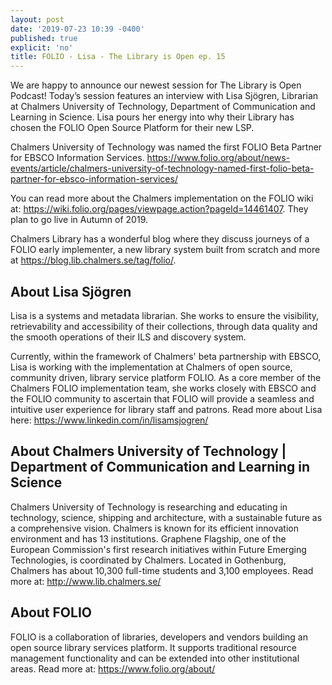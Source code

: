 ```yaml
---
layout: post
date: '2019-07-23 10:39 -0400'
published: true
explicit: 'no'
title: FOLIO - Lisa - The Library is Open ep. 15
---
```


We are happy to announce our newest session for The Library is Open Podcast! Today’s session features an interview with  Lisa Sjögren, Librarian at Chalmers University of Technology, Department of Communication and Learning in Science. Lisa pours her energy into why their Library has chosen the FOLIO Open Source Platform for their new LSP.

Chalmers University of Technology was named the first FOLIO Beta Partner for EBSCO Information Services. https://www.folio.org/about/news-events/article/chalmers-university-of-technology-named-first-folio-beta-partner-for-ebsco-information-services/

You can read more about the Chalmers implementation on the FOLIO wiki at: https://wiki.folio.org/pages/viewpage.action?pageId=14461407. They plan to go live in Autumn of 2019. 

Chalmers Library has a wonderful blog where they discuss journeys of a FOLIO early implementer, a new library system built from scratch and more at https://blog.lib.chalmers.se/tag/folio/.

## About Lisa Sjögren

Lisa is a systems and metadata librarian. She works to ensure the visibility, retrievability and accessibility of their collections, through data quality and the smooth operations of their ILS and discovery system.

Currently, within the framework of Chalmers' beta partnership with EBSCO, Lisa is working with the implementation at Chalmers of open source, community driven, library service platform FOLIO. As a core member of the Chalmers FOLIO implementation team, she works closely with EBSCO and the FOLIO community to ascertain that FOLIO will provide a seamless and intuitive user experience for library staff and patrons. Read more about Lisa here: https://www.linkedin.com/in/lisamsjogren/

## About Chalmers University of Technology | Department of Communication and Learning in Science

Chalmers University of Technology is researching and educating in technology, science, shipping and architecture, with a sustainable future as a comprehensive vision. Chalmers is known for its efficient innovation environment and has 13 institutions. Graphene Flagship, one of the European Commission's first research initiatives within Future Emerging Technologies, is coordinated by Chalmers. Located in Gothenburg, Chalmers has about 10,300 full-time students and 3,100 employees. Read more at: http://www.lib.chalmers.se/ 

## About FOLIO

FOLIO is a collaboration of libraries, developers and vendors building an open source library services platform. It supports traditional resource management functionality and can be extended into other institutional areas. Read more at: https://www.folio.org/about/
